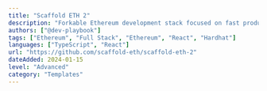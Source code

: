 ```yaml
---
title: "Scaffold ETH 2"
description: "Forkable Ethereum development stack focused on fast product iterations"
authors: ["@dev-playbook"]
tags: ["Ethereum", "Full Stack", "Ethereum", "React", "Hardhat"]
languages: ["TypeScript", "React"]
url: "https://github.com/scaffold-eth/scaffold-eth-2"
dateAdded: 2024-01-15
level: "Advanced"
category: "Templates"
---
```

